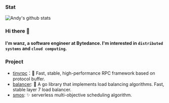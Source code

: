 ### Stat

<img  src="https://github-readme-stats.vercel.app/api?username=zehuamama&show_icons=true&theme=buefy" alt="Andy's github stats" />

### Hi there 👋 
#### I'm wanz, a software engineer at Bytedance. I'm interested in `distributed systems` and `cloud computing`.

### Project

* [tinyrpc](https://github.com/zehuamama/tinyrpc)：🚀 Fast, stable, high-performance RPC framework based on protocol buffer.
* [balancer](https://github.com/zehuamama/balancer): 🎉 A go library that implements load balancing algorithms. Fast, stable layer 7 load balancer.
* [smos](https://github.com/zehuamama/smos): ✨ serverless multi-objective scheduling algorithm.

<!--
**zehuamama/zehuamama** is a ✨ _special_ ✨ repository because its `README.md` (this file) appears on your GitHub profile.

Here are some ideas to get you started:

- 🔭 I’m currently working on ...
- 🌱 I’m currently learning ...
- 👯 I’m looking to collaborate on ...
- 🤔 I’m looking for help with ...
- 💬 Ask me about ...
- 📫 How to reach me: ...
- 😄 Pronouns: ...
- ⚡ Fun fact: ...
-->
